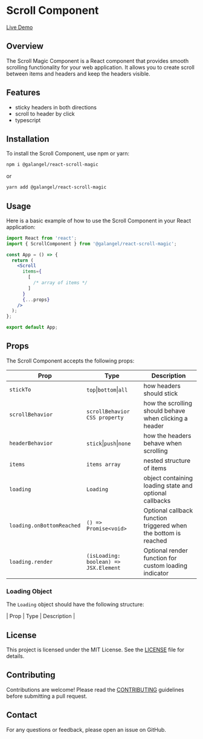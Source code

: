 # Scroll Component

[Live Demo](https://galangel.github.io/react-scroll-magic/)

## Overview

The Scroll Magic Component is a React component that provides smooth scrolling functionality for your web application. It allows you to create scroll between items and headers and keep the headers visible.

## Features

- sticky headers in both directions
- scroll to header by click
- typescript

## Installation

To install the Scroll Component, use npm or yarn:

```bash
npm i @galangel/react-scroll-magic
```

or

```bash
yarn add @galangel/react-scroll-magic
```

## Usage

Here is a basic example of how to use the Scroll Component in your React application:

```jsx
import React from 'react';
import { ScrollComponent } from '@galangel/react-scroll-magic';

const App = () => {
  return (
    <Scroll
      items={
        [
          /* array of items */
        ]
      }
      {...props}
    />
  );
};

export default App;
```

## Props

The Scroll Component accepts the following props:

| Prop                      | Type                                  | Description                                                     |
| ------------------------- | ------------------------------------- | --------------------------------------------------------------- |
| `stickTo`                 | `top`\|`bottom`\|`all`                | how headers should stick                                        |
| `scrollBehavior`          | `scrollBehavior CSS property`         | how the scrolling should behave when clicking a header          |
| `headerBehavior`          | `stick`\|`push`\|`none`               | how the headers behave when scrolling                           |
| `items`                   | `items array`                         | nested structure of items                                       |
| `loading`                 | `Loading`                             | object containing loading state and optional callbacks          |
| `loading.onBottomReached` | `() => Promise<void>`                 | Optional callback function triggered when the bottom is reached |
| `loading.render`          | `(isLoading: boolean) => JSX.Element` | Optional render function for custom loading indicator           |

### Loading Object

The `Loading` object should have the following structure:

| Prop | Type | Description |

## License

This project is licensed under the MIT License. See the [LICENSE](LICENSE) file for details.

## Contributing

Contributions are welcome! Please read the [CONTRIBUTING](CONTRIBUTING.md) guidelines before submitting a pull request.

## Contact

For any questions or feedback, please open an issue on GitHub.
